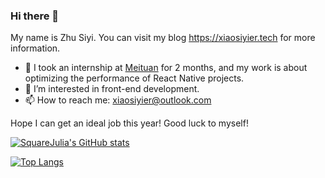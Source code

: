 ### Hi there 👋
My name is Zhu Siyi. You can visit my blog https://xiaosiyier.tech for more information.

- 🔭 I took an internship at [Meituan](https://github.com/meituan) for 2 months, and my work is about optimizing the performance of React Native projects.
- 🌱 I’m interested in front-end development.
- 📫 How to reach me: xiaosiyier@outlook.com

Hope I can get an ideal job this year! Good luck to myself!

[![SquareJulia's GitHub stats](https://github-readme-stats.vercel.app/api?username=SquareJulia)](https://github.com/anuraghazra/github-readme-stats)

[![Top Langs](https://github-readme-stats.vercel.app/api/top-langs/?username=SquareJulia&layout=compact)](https://github.com/anuraghazra/github-readme-stats)
